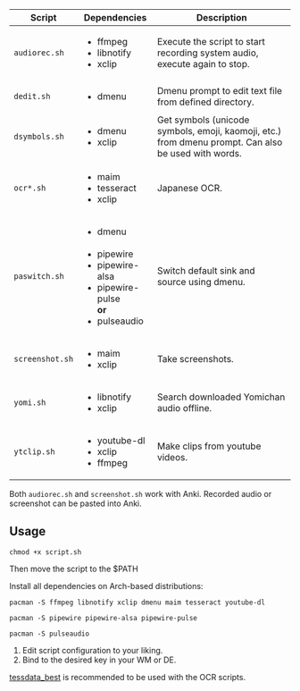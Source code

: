 | Script | Dependencies | Description |
| --- | --- | --- |
| `audiorec.sh` | <ul><li>ffmpeg</li><li>libnotify</li><li>xclip</li></ul> | Execute the script to start recording system audio, execute again to stop. |
| `dedit.sh` | <ul><li>dmenu</li></ul> | Dmenu prompt to edit text file from defined directory. |
| `dsymbols.sh` | <ul><li>dmenu</li><li>xclip</li></ul> | Get symbols (unicode symbols, emoji, kaomoji, etc.) from dmenu prompt. Can also be used with words. |
| `ocr*.sh` | <ul><li>maim</li><li>tesseract</li><li>xclip</li></ul> | Japanese OCR. |
| `paswitch.sh` | <ul><li>dmenu</li><br><li>pipewire</li><li>pipewire-alsa</li><li>pipewire-pulse</li>**or**<li>pulseaudio</li></ul> | Switch default sink and source using dmenu. |
| `screenshot.sh` | <ul><li>maim</li><li>xclip</li></ul> | Take screenshots. |
| `yomi.sh` | <ul><li>libnotify</li><li>xclip</li></ul> | Search downloaded Yomichan audio offline. |
| `ytclip.sh` | <ul><li>youtube-dl</li><li>xclip</li><li>ffmpeg</li></ul> | Make clips from youtube videos. |

Both `audiorec.sh` and `screenshot.sh` work with Anki. Recorded audio or
screenshot can be pasted into Anki.

## Usage

```
chmod +x script.sh
```

Then move the script to the $PATH

Install all dependencies on Arch-based distributions:

```
pacman -S ffmpeg libnotify xclip dmenu maim tesseract youtube-dl
```

```
pacman -S pipewire pipewire-alsa pipewire-pulse
```

```
pacman -S pulseaudio
```

1. Edit script configuration to your liking.
2. Bind to the desired key in your WM or DE.

[tessdata_best](https://github.com/tesseract-ocr/tessdata_best) is recommended
to be used with the OCR scripts.
